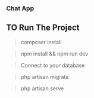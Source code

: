 ### Chat App
## TO Run The Project 
> composer install

> npm install && npm run dev

> Connect to your database

> php artisan migrate

> php artisan serve

